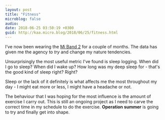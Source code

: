 ```yaml
---
layout: post
title: "Fitness"
microblog: false
audio: 
date: 2018-06-25 03:50:19 +0300
guid: http://kaa.micro.blog/2018/06/25/fitness.html
---
```

I’ve now been wearing the [Mi Band 2](https://www.mi.com/en/miband2/) for a couple of months. The data has given me the agency to _try_ and change my nature tendencies. 

Unsurprisingly the most useful metric I've found is sleep logging. When did I go to sleep? When did I wake up? How long was my deep sleep for - that's the good kind of sleep right? Right? 

Sleep or the lack of it definitely is what affects me the most throughout my day - I might eat more or less, I might have a headache or not.

The behaviour that I was hoping for the most influence is the amount of exercise I carry out. This is still an ongoing project as I need to carve the correct time in my schedule to do the exercise. **Operation summer** is going to try and finally get into shape. 
